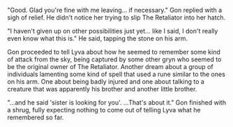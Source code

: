 "Good. Glad you're fine with me leaving... if necessary." Gon replied with a sigh of relief. He didn't notice her trying to slip The Retaliator into her hatch. 

"I haven't given up on other possibilities just yet... like I said, I don't really even know what this is." He said, tapping the stone on his arm.

Gon proceeded to tell Lyva about how he seemed to remember some kind of attack from the sky, being captured by some other gryn who seemed to be the original owner of The Retaliator. Another dream about a group of individuals lamenting some kind of spell that used a rune similar to the ones on his arm. One about being badly injured and one about talking to a creature that was apparently his brother and another little brother.

"...and he said 'sister is looking for you'. ...That's about it." Gon finished with a shrug, fully expecting nothing to come out of telling Lyva what he remembered so far.